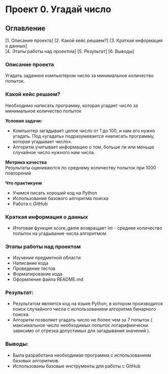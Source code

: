 # Проект 0. Угадай число

## Оглавление  
[1. Описание проекта]
[2. Какой кейс решаем?]
[3. Краткая информация о данных]  
[4. Этапы работы над проектом]
[5. Результат]
[6. Выводы]

### Описание проекта
Угадать заданное компьютером число за минимальное количество попыток.


### Какой кейс решаем?
Необходимо написать программу, которая угадает число за минимальное количество попыток

**Условия задачи:**
- Компьютер загадывает целое число от 1 до 100, и нам его нужно угадать. Под «угадать» подразумевается «написать программу, которая угадывает число».
- Алгоритм учитывает информацию о том, больше ли или меньше случайное число нужного нам числа.

**Метрика качества**     
Результаты оцениваются по среднему количеству попыток при 1000 повторений

**Что практикуем**     
 - Учимся писать хороший код на Python
 - Использование базового алгоритма поиска  
 - Работа с GitHub


### Краткая информация о данных
- Итоговая функция score_game возвращает int - среднее количество попыток на угадывание числа алгоритмом
  

### Этапы работы над проектом  
- Изучение предметной области
- Написание кода
- Проведение тестов
- Форматирование кода
- Оформление файла README.md


### Результат:  
- Результатом является код на языке Python, в котором производится поиск случайного числа с использованием алгоритма бинарного поиска.
- Алгоритм позволяет угадать число не более чем за 7 попыток ( максимальное число необходимых попыток логарифмически зависимо от отрезка допустимых для загадывания значений ).


### Выводы:  
- Была разработана необходимая программа с использованием базовых алгоритмов.
- Использованы базовые инструменты для работы с GitHub